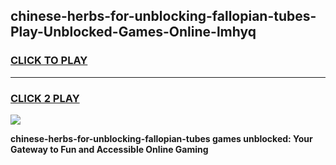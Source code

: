 
## chinese-herbs-for-unblocking-fallopian-tubes-Play-Unblocked-Games-Online-lmhyq
<h3>
<a href="https://premium76.site?title=chinese-herbs-for-unblocking-fallopian-tubes&ref=25A">CLICK TO PLAY</a></h3>
<hr>

<h3>
<a href="https://premium76.site?title=chinese-herbs-for-unblocking-fallopian-tubes&ref=25A">CLICK 2 PLAY</a>
  
</h3>

<a href="https://premium76.site?title=chinese-herbs-for-unblocking-fallopian-tubes&ref=25A"><img src="https://clearcache.store/games.png"></a>


**chinese-herbs-for-unblocking-fallopian-tubes games unblocked: Your Gateway to Fun and Accessible Online Gaming**
